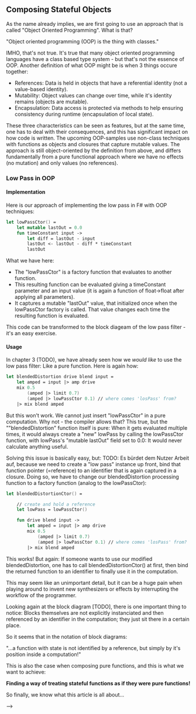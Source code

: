 
## Composing Stateful Objects

As the name already implies, we are first going to use an approach that is called "Object Oriented Programming". What is that?

"Object oriented programming (OOP) is the thing with classes."

IMHO, that's not true. It's true that many object oriented programming languages have a class based type system - but that's not the essence of OOP. Another definition of what OOP might be is when 3 things occure together:

* References: Data is held in objects that have a referential identity (not a value-based identity).
* Mutability: Object values can change over time, while it's identity remains (objects are mutable).
* Encapsulation: Data access is protected via methods to help ensuring consistency during runtime (encapsulation of local state).

These three characteristics can be seen as features, but at the same time, one has to deal with their consequences, and this has significant impact on how code is written. The upcoming OOP-samples use non-class techniques with functions as objects and closures that capture mutable values. The approach is still object-oriented by the definition from above, and differs fundamentally from a pure functional approach where we have no effects (no mutation) and only values (no references).

### Low Pass in OOP

#### Implementation

Here is our approach of implementing the low pass in F# with OOP techniques:

```fsharp
let lowPassCtor() =
    let mutable lastOut = 0.0
    fun timeConstant input ->
        let diff = lastOut - input
        lastOut <- lastOut - diff * timeConstant
        lastOut
```

What we have here:

* The "lowPassCtor" is a factory function that evaluates to another function.
* This resulting function can be evaluated giving a timeConstant parameter and an input value (it is again a function of float->float after applying all parameters).
* It captures a mutable "lastOut" value, that initialized once when the lowPassCtor factory is called. That value changes each time the resulting function is evaluated.

This code can be transformed to the block diageam of the low pass filter - it's an easy exercise.

#### Usage

In chapter 3 (TODO), we have already seen how we _would like_ to use the low pass filter: Like a pure function. Here is again how:

```fsharp
let blendedDistortion drive blend input =
    let amped = input |> amp drive
    mix 0.5
        (amped |> limit 0.7)
        (amped |> lowPassCtor 0.1) // where comes 'losPass' from?
    |> mix blend amped
```

But this won't work. We cannot just insert "lowPassCtor" in a pure computation. Why not - the compiler allows that? This true, but the ""blendedDistortion" function itself is pure: When it gets evaluated multiple times, it would always create a "new" lowPass by calling the lowPassCtor function, with lowPass's "mutable lastOut" field set to 0.0: It would never calculate anything useful.

Solving this issue is basically easy, but: TODO: Es bürdet dem Nutzer Arbeit auf, because we need to create a "low pass" instance up front, bind that function pointer (=reference) to an identifier that is again captured in a closure. Doing so, we have to change our blendedDistortion processing function to a factory function (analog to the lowPassCtor):

```fsharp
let blendedDistortionCtor() =

    // create and hold a reference
    let lowPass = lowPassCtor()

    fun drive blend input ->
        let amped = input |> amp drive
        mix 0.5
            (amped |> limit 0.7)
            (amped |> lowPassCtor 0.1) // where comes 'losPass' from?
        |> mix blend amped
```

This works! But again: If someone wants to use our modified blendedDistortion, one has to call blendedDistortionCtor() at first, then bind the returned function to an identifier to finally use it in the computation.

This may seem like an unimportant detail, but it can be a huge pain when playing around to invent new synthesizers or effects by interrupting the workflow of the programmer.

Looking again at the block diagram [TODO], there is one important thing to notice: Blocks themselves are not explicitly instanciated and then referenced by an identifier in the computation; they just sit there in a certain place.

So it seems that in the notation of block diagrams:

"...a function with state is not identified by a reference, but simply by it's position inside a computation!"

This is also the case when composing pure functions, and this is what we want to achieve:

**Finding a way of treating stateful functions as if they were pure functions!**

So finally, we know what this article is all about...




<!-- 

TODO:
    * Kondensator modellieren mit Rückkopplung
    * Rückkopplung ist "intern" - Kasten drum; black box
    * Dann: Verwendung


OOP:
    * Es ist ok, das so mit mutable zu schreiben.
    * Aber: Die Verwendung ist doof, weil: Wir _brauchen_ eine Referenz.
        * Identity in imperative lang is made by an address. Accessing the address is made by a name.
        * BlockDiag: Identity (of the concrete LP filter instance) is made by it's location in the computation. -->
 -->

